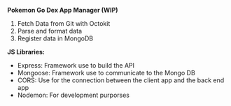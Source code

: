**Pokemon Go Dex App Manager (WIP)**
1. Fetch Data from Git with Octokit
2. Parse and format data
3. Register data in MongoDB

**JS Libraries:**
* Express: Framework use to build the API
* Mongoose: Framework use to communicate to the Mongo DB
* CORS: Use for the connection between the client app and the back end app
* Nodemon: For development purporses
